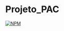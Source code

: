 # Projeto_PAC

[![NPM](https://img.shields.io/npm/l/react)](https://github.com/TitigamerYT/Projeto_PAC/blob/main/LICENSE) 
